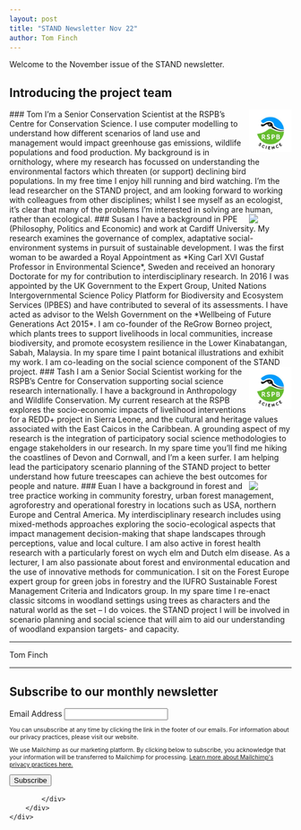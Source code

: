 ```yaml
---
layout: post
title: "STAND Newsletter Nov 22"
author: Tom Finch
---
```


Welcome to the November issue of the STAND newsletter.

## Introducing the project team
<img src="/assets/img/rspb_science.jpg" width="15%" align="right">
### Tom
I’m a Senior Conservation Scientist at the RSPB’s Centre for Conservation Science. I use computer modelling to understand how different scenarios of land use and management would impact greenhouse gas emissions, wildlife populations and food production. My background is in ornithology, where my research has focussed on understanding the environmental factors which threaten (or support) declining bird populations. In my free time I enjoy hill running and bird watching. I’m the lead researcher on the STAND project, and am looking forward to working with colleagues from other disciplines; whilst I see myself as an ecologist, it’s clear that many of the problems I’m interested in solving are human, rather than ecological.  

<img src="/assets/img/cardiff.jpg" width="15%" align="right">
### Susan
I have a background in PPE (Philosophy, Politics and Economic) and work at Cardiff University. My research examines the governance of complex, adaptative social-environment systems in pursuit of sustainable development. I was the first woman to be awarded a Royal Appointment as *King Carl XVI Gustaf Professor in Environmental Science*, Sweden and received an honorary Doctorate for my for contribution to interdisciplinary research. In 2016 I was appointed by the UK Government to the Expert Group, United Nations Intergovernmental Science Policy Platform for Biodiversity and Ecosystem Services (IPBES) and have contributed to several of its assessments. I have acted as advisor to the Welsh Government on the *Wellbeing of Future Generations Act 2015*. I am co-founder of the ReGrow Borneo project, which plants trees to support livelihoods in local communities, increase biodiversity, and promote ecosystem resilience in the Lower Kinabatangan, Sabah, Malaysia. In my spare time I paint botanical illustrations and exhibit my work. I am co-leading on the social science component of the STAND project.

<img src="/assets/img/rspb_science.jpg" width="15%" align="right">
### Tash
I am a Senior Social Scientist working for the RSPB’s Centre for Conservation supporting social science research internationally. I have a background in Anthropology and Wildlife Conservation. My current research at the RSPB explores the socio-economic impacts of livelihood interventions for a REDD+ project in Sierra Leone, and the cultural and heritage values associated with the East Caicos in the Caribbean.  A grounding aspect of my research is the integration of participatory social science methodologies to engage stakeholders in our research. In my spare time you’ll find me hiking the coastlines of Devon and Cornwall, and I’m a keen surfer. I am helping lead the participatory scenario planning of the STAND project to better understand how future treescapes can achieve the best outcomes for people and nature.  

<img src="/assets/img/uhi.jpg" width="15%" align="right">
### Euan
I have a background in forest and tree practice working in community forestry, urban forest management, agroforestry and operational forestry in locations such as USA, northern Europe and Central America. My interdisciplinary research includes using mixed-methods approaches exploring the socio-ecological aspects that impact management decision-making that shape landscapes through perceptions, value and local culture. I am also active in forest health research with a particularly forest on wych elm and Dutch elm disease. As a lecturer, I am also passionate about forest and environmental education and the use of innovative methods for communication. I sit on the Forest Europe expert group for green jobs in forestry and the IUFRO Sustainable Forest Management Criteria and Indicators group. In my spare time I re-enact classic sitcoms in woodland settings using trees as characters and the natural world as the set – I do voices. the STAND project I will be involved in scenario planning and social science that will aim to aid our understanding of woodland expansion targets- and capacity.

***
Tom Finch

***

<!-- Begin Mailchimp Signup Form -->
<div id="mc_embed_signup">
    <form action="https://github.us10.list-manage.com/subscribe/post?u=0eb58357dda98df7c3c199f7a&amp;id=aa38a70a44&amp;v_id=5024&amp;f_id=00e329e2f0" method="post" id="mc-embedded-subscribe-form" name="mc-embedded-subscribe-form" class="validate" target="_self">
        <div id="mc_embed_signup_scroll">
        <h2>Subscribe to our monthly newsletter</h2>
<div class="mc-field-group">
	<label for="mce-EMAIL">Email Address</label>
	<input type="email" value="" name="EMAIL" class="required email" id="mce-EMAIL" required>
	<span id="mce-EMAIL-HELPERTEXT" class="helper_text"></span>
</div>
<div id="mergeRow-gdpr" class="mergeRow gdpr-mergeRow content__gdprBlock mc-field-group">
    <div class="content__gdpr">
        <p style="font-size:75%;">You can unsubscribe at any time by clicking the link in the footer of our emails. For information about our privacy practices, please visit our website.</p>
    </div>
    <div class="content__gdprLegal">
        <p style="font-size:75%;">We use Mailchimp as our marketing platform. By clicking below to subscribe, you acknowledge that your information will be transferred to Mailchimp for processing. <a href="https://mailchimp.com/legal/terms" target="_blank">Learn more about Mailchimp's privacy practices here.</a></p>
    </div>
</div>
	<div id="mce-responses" class="clear foot">
		<div class="response" id="mce-error-response" style="display:none"></div>
		<div class="response" id="mce-success-response" style="display:none"></div>
	</div>    <!-- real people should not fill this in and expect good things - do not remove this or risk form bot signups-->
    <div style="position: absolute; left: -5000px;" aria-hidden="true"><input type="text" name="b_0eb58357dda98df7c3c199f7a_aa38a70a44" tabindex="-1" value=""></div>
        <div class="optionalParent">
            <div class="clear foot">
                <input type="submit" value="Subscribe" name="subscribe" id="mc-embedded-subscribe" class="button">
              
            </div>
        </div>
    </div>
</form>
</div>

<!--End mc_embed_signup-->
